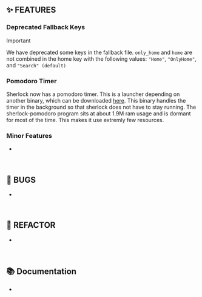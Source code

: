 ## ✨ FEATURES

### Deprecated Fallback Keys

> [!IMPORTANT]
> We have deprecated some keys in the fallback file. `only_home` and `home` are
> not combined in the home key with the following values: `"Home"`,
> `"OnlyHome"`, and `"Search" (default)`

### Pomodoro Timer

Sherlock now has a pomodoro timer. This is a launcher depending on another
binary, which can be downloaded [here](). This binary handles the timer in the
background so that sherlock does not have to stay running. The
sherlock-pomodoro program sits at about 1.9M ram usage and is dormant for most
of the time. This makes it use extremly few resources.

### Minor Features

-

<br>

## 🐞 BUGS

-

<br>

## 🔧 REFACTOR

-

<br>

## 📚 Documentation

-

<br>
